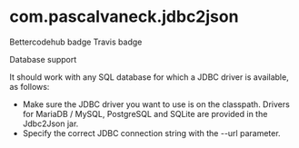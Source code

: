 # com.pascalvaneck.jdbc2json

Bettercodehub badge
Travis badge

Database support

It should work with any SQL database for which a JDBC driver is available, as follows:
- Make sure the JDBC driver you want to use is on the classpath. Drivers for MariaDB / MySQL, PostgreSQL and SQLite
are provided in the Jdbc2Json jar.
- Specify the correct JDBC connection string with the --url parameter.

